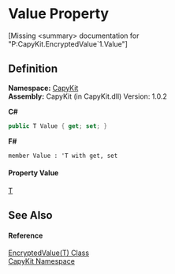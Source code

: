 # Value Property


\[Missing &lt;summary&gt; documentation for "P:CapyKit.EncryptedValue`1.Value"\]



## Definition
**Namespace:** <a href="N_CapyKit.md">CapyKit</a>  
**Assembly:** CapyKit (in CapyKit.dll) Version: 1.0.2

**C#**
``` C#
public T Value { get; set; }
```
**F#**
``` F#
member Value : 'T with get, set
```



#### Property Value
<a href="T_CapyKit_EncryptedValue_1.md">T</a>

## See Also


#### Reference
<a href="T_CapyKit_EncryptedValue_1.md">EncryptedValue(T) Class</a>  
<a href="N_CapyKit.md">CapyKit Namespace</a>  
